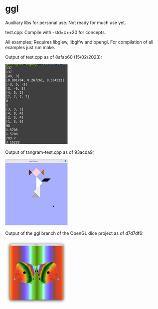 # ggl
Auxiliary libs for personal use.
Not ready for much use yet.

test.cpp:
Compile with -std=c++20 for concepts.

All examples:
Requires libglew, libglfw and opengl. 
For compilation of all examples just run make.

Output of test.cpp as of 8afab60 (15/02/2023):

<img src='images/example.png' width='200'>

Output of tangram-test.cpp as of 93acda9:

<img src='images/tangram.png' width='200'>


Output of the ggl branch of the OpenGL dice project as of d7d7df6:

<img src='images/dice.png' width='200'>
